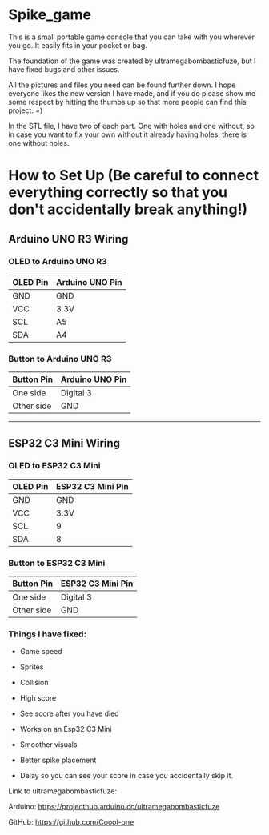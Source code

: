# Spike_game
This is a small portable game console that you can take with you wherever you go. It easily fits in your pocket or bag.

The foundation of the game was created by ultramegabombasticfuze, but I have fixed bugs and other issues. 

 All the pictures and files you need can be found further down. I hope everyone likes the new version I have made, and if you do please show me some respect by hitting the thumbs up so that more people can find this project. =) 

 In the STL file, I have two of each part. One with holes and one without, so in case you want to fix your own without it already having holes, there is one without holes. 

 # How to Set Up (Be careful to connect everything correctly so that you don't accidentally break anything!)

## Arduino UNO R3 Wiring

### OLED to Arduino UNO R3
| OLED Pin | Arduino UNO Pin |
|----------|-----------------|
| GND      | GND             |
| VCC      | 3.3V            |
| SCL      | A5              |
| SDA      | A4              |

### Button to Arduino UNO R3
| Button Pin | Arduino UNO Pin |
|------------|-----------------|
| One side   | Digital 3       |
| Other side | GND             |

---

## ESP32 C3 Mini Wiring

### OLED to ESP32 C3 Mini
| OLED Pin | ESP32 C3 Mini Pin |
|----------|-------------------|
| GND      | GND               |
| VCC      | 3.3V              |
| SCL      | 9                 |
| SDA      | 8                 |

### Button to ESP32 C3 Mini
| Button Pin | ESP32 C3 Mini Pin |
|------------|-------------------|
| One side   | Digital 3         |
| Other side | GND               |


 ### Things I have fixed: 

- Game speed 

- Sprites

- Collision 

- High score 

- See score after you have died 

- Works on an Esp32 C3 Mini

- Smoother visuals 

- Better spike placement 

- Delay so you can see your score in case you accidentally skip it. 

Link to ultramegabombasticfuze:


Arduino: https://projecthub.arduino.cc/ultramegabombasticfuze 

GitHub: https://github.com/Coool-one

